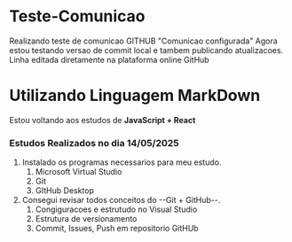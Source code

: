 # Teste-Comunicao
Realizando teste de comunicao GITHUB "Comunicao configurada"
Agora estou testando versao de commit local e tambem publicando atualizacoes. 
Linha editada diretamente na plataforma online GitHub

# Utilizando Linguagem MarkDown

Estou voltando aos estudos de **JavaScript + React** 
### Estudos Realizados no dia 14/05/2025
1. Instalado os programas necessarios para meu estudo.
    1. Microsoft Virtual Studio
    1. Git
    1. GItHub Desktop
1. Consegui revisar todos conceitos do --Git + GitHub--. 
    1. Congiguracoes e estrutudo no Visual Studio
    1. Estrutura de versionamento
    1. Commit, Issues, Push em repositorio GitHUb